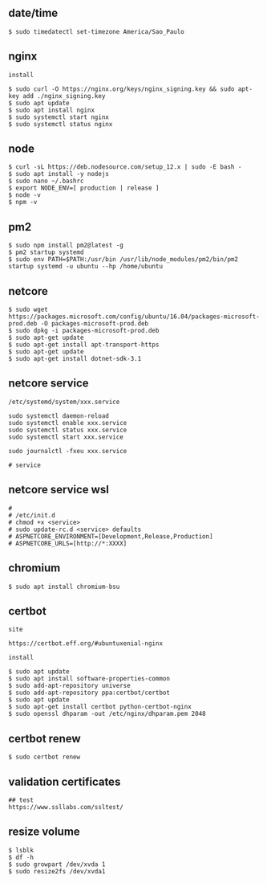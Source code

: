 ## date/time

    $ sudo timedatectl set-timezone America/Sao_Paulo

## nginx
    
    install
    
    $ sudo curl -O https://nginx.org/keys/nginx_signing.key && sudo apt-key add ./nginx_signing.key
    $ sudo apt update
    $ sudo apt install nginx
    $ sudo systemctl start nginx
    $ sudo systemctl status nginx

## node

    $ curl -sL https://deb.nodesource.com/setup_12.x | sudo -E bash -
    $ sudo apt install -y nodejs
    $ sudo nano ~/.bashrc
    $ export NODE_ENV=[ production | release ]
    $ node -v
    $ npm -v

## pm2

    $ sudo npm install pm2@latest -g
    $ pm2 startup systemd
    $ sudo env PATH=$PATH:/usr/bin /usr/lib/node_modules/pm2/bin/pm2 startup systemd -u ubuntu --hp /home/ubuntu

## netcore

    $ sudo wget https://packages.microsoft.com/config/ubuntu/16.04/packages-microsoft-prod.deb -O packages-microsoft-prod.deb
    $ sudo dpkg -i packages-microsoft-prod.deb
    $ sudo apt-get update
    $ sudo apt-get install apt-transport-https
    $ sudo apt-get update
    $ sudo apt-get install dotnet-sdk-3.1

## netcore service

    /etc/systemd/system/xxx.service
    
    sudo systemctl daemon-reload
    sudo systemctl enable xxx.service
    sudo systemctl status xxx.service
    sudo systemctl start xxx.service
    
    sudo journalctl -fxeu xxx.service

    # service
    
    

## netcore service wsl

    # 
    # /etc/init.d
    # chmod +x <service>
    # sudo update-rc.d <service> defaults
    # ASPNETCORE_ENVIRONMENT=[Development,Release,Production]
    # ASPNETCORE_URLS=[http://*:XXXX]

## chromium

    $ sudo apt install chromium-bsu

## certbot

    site
    
    https://certbot.eff.org/#ubuntuxenial-nginx

    install
    
    $ sudo apt update
    $ sudo apt install software-properties-common
    $ sudo add-apt-repository universe
    $ sudo add-apt-repository ppa:certbot/certbot
    $ sudo apt update
    $ sudo apt-get install certbot python-certbot-nginx
    $ sudo openssl dhparam -out /etc/nginx/dhparam.pem 2048

## certbot renew

    $ sudo certbot renew

## validation certificates

    ## test
    https://www.ssllabs.com/ssltest/
    
## resize volume

    $ lsblk
    $ df -h
    $ sudo growpart /dev/xvda 1
    $ sudo resize2fs /dev/xvda1
       


